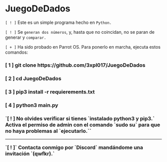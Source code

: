 # JuegoDeDados
`[ ! ]` Este es un simple programa hecho en `Python.`

`[ ! ]` Se `generan dos números`, y, hasta que no coincidan, no se paran de generar y `comparar.`

`[ + ]` Ha sido probado en Parrot OS. Para ponerlo en marcha, ejecuta estos comandos:
<h3>[ 1 ] git clone https://github.com/3xpl017/JuegoDeDados<h3>
<h3>[ 2 ] cd JuegoDeDados<h3>
<h3>[ 3 ] pip3 install -r requierements.txt<h3>
<h3>[ 4 ] python3 main.py<h3>
`[ ! ] No olvides verificar si tienes `instalado python3 y pip3.` Activa el permiso de admin con el comando `sudo su` para que no haya problemas al `ejecutarlo.``
<hr>
`[ ! ]` Contacta conmigo por `Discord` mandándome una invitación `(qwfkr).`
